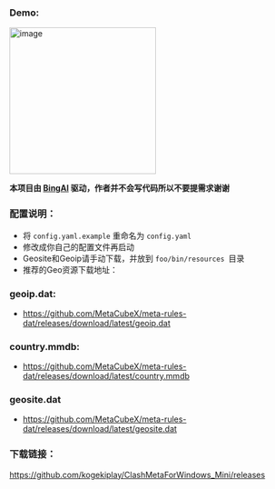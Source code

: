 ### Demo:

<img width="258" alt="image" src="https://user-images.githubusercontent.com/46434871/233952742-3c82c48a-3ec0-4cfd-9182-ae597f8ac430.png">

**本项目由 [BingAI](https://www.bing.com/?/ai) 驱动，作者并不会写代码所以不要提需求谢谢**

### 配置说明：
- 将 `config.yaml.example` 重命名为 `config.yaml `
- 修改成你自己的配置文件再启动
- Geosite和Geoip请手动下载，并放到 `foo/bin/resources `目录
- 推荐的Geo资源下载地址：

### geoip.dat:
- https://github.com/MetaCubeX/meta-rules-dat/releases/download/latest/geoip.dat

### country.mmdb:
- https://github.com/MetaCubeX/meta-rules-dat/releases/download/latest/country.mmdb

### geosite.dat
- https://github.com/MetaCubeX/meta-rules-dat/releases/download/latest/geosite.dat


### 下载链接：
https://github.com/kogekiplay/ClashMetaForWindows_Mini/releases
